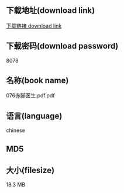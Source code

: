 ## 下载地址(download link)
[下载链接 download link](https://voluble-croquembouche-d321dc.netlify.app/?s=076%E8%B5%A4%E8%84%9A%E5%8C%BB%E7%94%9F.pdf)

## 下载密码(download password)
8078

## 名称(book name)
076赤脚医生.pdf.pdf

## 语言(language)
chinese

## MD5


## 大小(filesize)
18.3 MB
